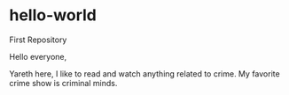 # hello-world
First Repository

Hello everyone, 

Yareth here, I like to read and watch anything related to  crime. My favorite crime show is criminal minds. 
